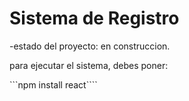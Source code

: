 <h1> Sistema de Registro</h1>

-estado del proyecto: en construccion.

para ejecutar el sistema, debes poner:

```npm install react````
